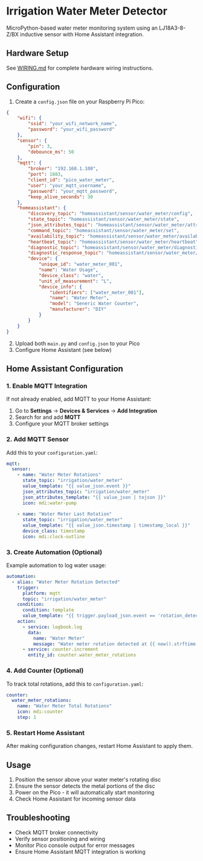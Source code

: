 # Irrigation Water Meter Detector

MicroPython-based water meter monitoring system using an LJ18A3-8-Z/BX inductive sensor with Home Assistant integration.

## Hardware Setup

See [WIRING.md](WIRING.md) for complete hardware wiring instructions.

## Configuration

1. Create a `config.json` file on your Raspberry Pi Pico:

```json
{
    "wifi": {
        "ssid": "your_wifi_network_name",
        "password": "your_wifi_password"
    },
    "sensor": {
        "pin": 3,
        "debounce_ms": 50
    },
    "mqtt": {
        "broker": "192.168.1.100",
        "port": 1883,
        "client_id": "pico_water_meter",
        "user": "your_mqtt_username",
        "password": "your_mqtt_password",
        "keep_alive_seconds": 30
    },
    "homeassistant": {
        "discovery_topic": "homeassistant/sensor/water_meter/config",
        "state_topic": "homeassistant/sensor/water_meter/state",
        "json_attributes_topic": "homeassistant/sensor/water_meter/attributes",
        "command_topic": "homeassistant/sensor/water_meter/set",
        "availability_topic": "homeassistant/sensor/water_meter/availability",
        "heartbeat_topic": "homeassistant/sensor/water_meter/heartbeat",
        "diagnostic_topic": "homeassistant/sensor/water_meter/diagnostic",
        "diagnostic_response_topic": "homeassistant/sensor/water_meter/diagnostic_response",
        "device": {
            "unique_id": "water_meter_001",
            "name": "Water Usage",
            "device_class": "water",
            "unit_of_measurement": "L",
            "device_info": {
                "identifiers": ["water_meter_001"],
                "name": "Water Meter",
                "model": "Generic Water Counter",
                "manufacturer": "DIY"
            }
        }
    }
}
```

2. Upload both `main.py` and `config.json` to your Pico
3. Configure Home Assistant (see below)

## Home Assistant Configuration

### 1. Enable MQTT Integration

If not already enabled, add MQTT to your Home Assistant:

1. Go to **Settings** → **Devices & Services** → **Add Integration**
2. Search for and add **MQTT**
3. Configure your MQTT broker settings

### 2. Add MQTT Sensor

Add this to your `configuration.yaml`:

```yaml
mqtt:
  sensor:
    - name: "Water Meter Rotations"
      state_topic: "irrigation/water_meter"
      value_template: "{{ value_json.event }}"
      json_attributes_topic: "irrigation/water_meter"
      json_attributes_template: "{{ value_json | tojson }}"
      icon: mdi:water-pump
      
    - name: "Water Meter Last Rotation"
      state_topic: "irrigation/water_meter"
      value_template: "{{ value_json.timestamp | timestamp_local }}"
      device_class: timestamp
      icon: mdi:clock-outline
```

### 3. Create Automation (Optional)

Example automation to log water usage:

```yaml
automation:
  - alias: "Water Meter Rotation Detected"
    trigger:
      platform: mqtt
      topic: "irrigation/water_meter"
    condition:
      condition: template
      value_template: "{{ trigger.payload_json.event == 'rotation_detected' }}"
    action:
      - service: logbook.log
        data:
          name: "Water Meter"
          message: "Water meter rotation detected at {{ now().strftime('%H:%M:%S') }}"
      - service: counter.increment
        entity_id: counter.water_meter_rotations
```

### 4. Add Counter (Optional)

To track total rotations, add this to `configuration.yaml`:

```yaml
counter:
  water_meter_rotations:
    name: "Water Meter Total Rotations"
    icon: mdi:counter
    step: 1
```

### 5. Restart Home Assistant

After making configuration changes, restart Home Assistant to apply them.

## Usage

1. Position the sensor above your water meter's rotating disc
2. Ensure the sensor detects the metal portions of the disc
3. Power on the Pico - it will automatically start monitoring
4. Check Home Assistant for incoming sensor data

## Troubleshooting

- Check MQTT broker connectivity
- Verify sensor positioning and wiring
- Monitor Pico console output for error messages
- Ensure Home Assistant MQTT integration is working
